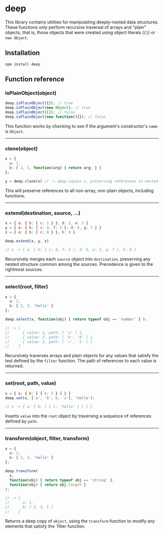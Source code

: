 # deep

This library contains utilities for manipulating deeply-nested data structures. These functions only perform recursive traversal of arrays and "plain" objects, that is, those objects that were created using object literals (`{}`) or `new Object`.

## Installation

    npm install deep

## Function reference

### isPlainObject(object)

```js
deep.isPlainObject({}); // true
deep.isPlainObject(new Object); // true
deep.isPlainObject([]); // false
deep.isPlainObject(new function(){}); // false
```

This function works by checking to see if the argument's constructor's `name` is `Object`.

----

### clone(object)

```js
x = {
  a: 1,
  b: [ 2, 3, function(arg) { return arg; } ]
};

y = deep.clone(x) // -> deep-copies x, preserving references to nested functions
```

This will preserve references to all non-array, non-plain objects, including functions.

----

### extend(destination, source, ...)

```js
x = { a: { b: { c: 1 } }, d: 2, e: 3 }
y = { a: { b: { c: 4, f: 5 }, d: 6, g: 7 } }
z = { a: { b: { c: 8 } }, h: 9 }

deep.extend(x, y, z)

// x -> { a: { b: { c: 8, f: 5 }, d: 6, e: 3, g: 7 }, h: 9 }
```

Recursively merges each `source` object into `destination`, preserving any nested structure common among the sources. Precedence is given to the rightmost sources.

----

### select(root, filter)

```js
x = {
  a: 1,
  b: [ 2, 3, 'hello' ]
};

deep.select(x, function(obj) { return typeof obj == 'number' } );

// -> [
//      { value: 1, path: [ 'a' ] },
//      { value: 2, path: [ 'b', '0' ] },
//      { value: 3, path: [ 'c', '1' ] }
//    ]
```

Recursively traverses arrays and plain objects for any values that satisfy the test defined by the `filter` function. The path of references to each value is returned.

----

### set(root, path, value)

```js
x = { a: { b: [ { c: 5 } ] } }
deep.set(x, ['a', 'b', 0, 'c'], 'hello');

// x -> { a: { b: [ { c: 'hello' } ] } }
```

Inserts `value` into the `root` object by traversing a sequence of references defined by `path`.

----

### transform(object, filter, transform)

```js
x = {
  a: 1,
  b: [ 2, 3, 'hello' ]
};

deep.transform(
  x,
  function(obj) { return typeof obj == 'string' },
  function(obj) { return obj.length }
);

// -> {
//      a: 1,
//      b: [ 2, 3, 5 ]
//    }
```

Returns a deep copy of `object`, using the `transform` function to modify any elements that satisfy the `filter function.
